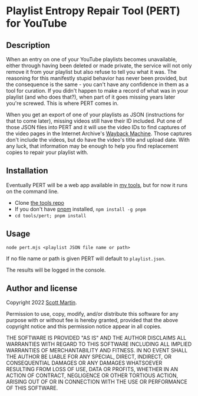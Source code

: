 # Playlist Entropy Repair Tool (PERT) for YouTube

## Description

When an entry on one of your YouTube playlists becomes unavailable, either through having been deleted or made private, the service will not only remove it from your playlist but also refuse to tell you what it was. The reasoning for this manifestly stupid behavior has never been provided, but the consequence is the same - you can't have any confidence in them as a tool for curation. If you didn't happen to make a record of what was in your playlist (and who does that?), when part of it goes missing years later you're screwed. This is where PERT comes in.

When you get an export of one of your playlists as JSON (instructions for that to come later), missing videos still have their ID included. Put one of those JSON files into PERT and it will use the video IDs to find captures of the video pages in the Internet Archive's [Wayback Machine](https://web.archive.org/). Those captures don't include the videos, but do have the video's title and upload date. With any luck, that information may be enough to help you find replacement copies to repair your playlist with.

## Installation

Eventually PERT will be a web app available in [my tools](https://scottdotjs.github.io/), but for now it runs on the command line.

* Clone [the tools repo](https://github.com/scottdotjs/tools)
* If you don't have [pnpm](https://pnpm.io) installed, `npm install -g pnpm`
* `cd tools/pert; pnpm install`

## Usage


`node pert.mjs <playlist JSON file name or path>`

If no file name or path is given PERT will default to `playlist.json`.

The results will be logged in the console.

## Author and license

Copyright 2022 [Scott Martin](https://github.com/scottdotjs).

Permission to use, copy, modify, and/or distribute this software for any purpose with or without fee is hereby granted, provided that the above copyright notice and this permission notice appear in all copies.

THE SOFTWARE IS PROVIDED "AS IS" AND THE AUTHOR DISCLAIMS ALL WARRANTIES WITH REGARD TO THIS SOFTWARE INCLUDING ALL IMPLIED WARRANTIES OF MERCHANTABILITY AND FITNESS. IN NO EVENT SHALL THE AUTHOR BE LIABLE FOR ANY SPECIAL, DIRECT, INDIRECT, OR CONSEQUENTIAL DAMAGES OR ANY DAMAGES WHATSOEVER RESULTING FROM LOSS OF USE, DATA OR PROFITS, WHETHER IN AN ACTION OF CONTRACT, NEGLIGENCE OR OTHER TORTIOUS ACTION, ARISING OUT OF OR IN CONNECTION WITH THE USE OR PERFORMANCE OF THIS SOFTWARE.